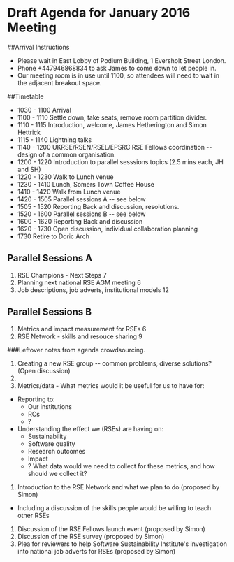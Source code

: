 Draft Agenda for January 2016 Meeting
=====================================

##Arrival Instructions

* Please wait in East Lobby of Podium Building, 1 Eversholt Street London.
* Phone +447946868834 to ask James to come down to let people in. 
* Our meeting room is in use until 1100, so attendees will need to wait in the adjacent breakout space.

##Timetable

* 1030 - 1100 Arrival 
* 1100 - 1110 Settle down, take seats, remove room partition divider.
* 1110 - 1115 Introduction, welcome, James Hetherington and Simon Hettrick
* 1115 - 1140 Lightning talks
* 1140 - 1200 UKRSE/RSEN/RSEL/EPSRC RSE Fellows coordination -- design of a common organisation.
* 1200 - 1220 Introduction to parallel sesssions topics (2.5 mins each, JH and SH)
* 1220 - 1230 Walk to Lunch venue
* 1230 - 1410 Lunch, Somers Town Coffee House
* 1410 - 1420 Walk from Lunch venue
* 1420 - 1505 Parallel sessions A -- see below
* 1505 - 1520 Reporting Back and discussion, resolutions.
* 1520 - 1600 Parallel sessions B -- see below
* 1600 - 1620 Reporting Back and discussion 
* 1620 - 1730 Open discussion, individual collaboration planning
* 1730 Retire to Doric Arch

## Parallel Sessions A

1. RSE Champions - Next Steps     7
2. Planning next national RSE AGM meeting    6
3. Job descriptions, job adverts, institutional models     12

## Parallel Sessions B

1. Metrics and impact measurement for RSEs   6
2. RSE Network - skills and resouce sharing   9

###Leftover notes from agenda crowdsourcing.


1. Creating a new RSE group -- common problems, diverse solutions? (Open discussion)
1. 
1. Metrics/data - What metrics would it be useful for us to have for:
  * Reporting to:
    * Our institutions
    * RCs
    * ?
  * Understanding the effect we (RSEs) are having on:
    * Sustainability
    * Software quality
    * Research outcomes
    * Impact
    * ?
  What data would we need to collect for these metrics, and how should we collect it?
1. Introduction to the RSE Network and what we plan to do (proposed by Simon)
 * Including a discussion of the skills people would be willing to teach other RSEs
1. Discussion of the RSE Fellows launch event (proposed by Simon)
1. Discussion of the RSE survey (proposed by Simon)
1. Plea for reviewers to help Software Sustainability Institute's investigation into national job adverts for RSEs (proposed by Simon)
